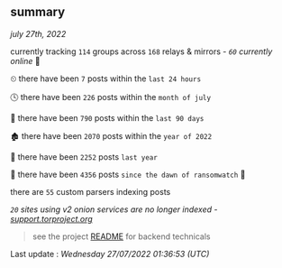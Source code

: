 
## summary
_july 27th, 2022_

currently tracking `114` groups across `168` relays & mirrors - _`60` currently online_ 📡

⏲ there have been `7` posts within the `last 24 hours`

🕓 there have been `226` posts within the `month of july`

📅 there have been `790` posts within the `last 90 days`

🏚 there have been `2070` posts within the `year of 2022`

🚀 there have been `2252` posts `last year`

🦕 there have been `4356` posts `since the dawn of ransomwatch` 🐣

there are `55` custom parsers indexing posts

_`20` sites using v2 onion services are no longer indexed - [support.torproject.org](https://support.torproject.org/onionservices/v2-deprecation/)_

> see the project [README](https://github.com/jmousqueton/ransomwatch#readme) for backend technicals



Last update : _Wednesday 27/07/2022 01:36:53 (UTC)_

